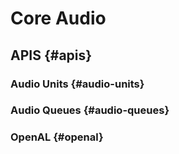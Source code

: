 # Core Audio


## APIS {#apis}


### Audio Units {#audio-units}


### Audio Queues {#audio-queues}


### OpenAL {#openal}
